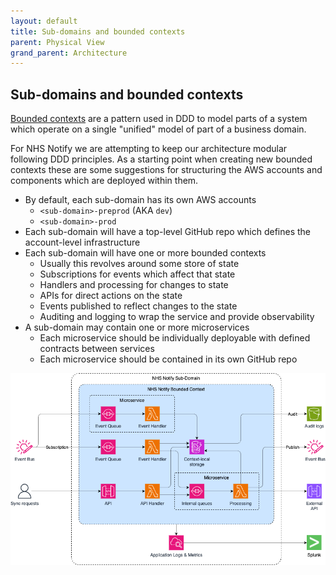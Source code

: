 ```yaml
---
layout: default
title: Sub-domains and bounded contexts
parent: Physical View
grand_parent: Architecture
---
```


## Sub-domains and bounded contexts

[Bounded contexts][1] are a pattern used in DDD to model parts of a
system which operate on a single "unified" model of part of a
business domain.

[1]: https://martinfowler.com/bliki/BoundedContext.html

For NHS Notify we are attempting to keep our architecture modular
following DDD principles. As a starting point when creating new
bounded contexts these are some suggestions for structuring the AWS
accounts and components which are deployed within them.

* By default, each sub-domain has its own AWS accounts
  * `<sub-domain>-preprod` (AKA `dev`)
  * `<sub-domain>-prod`
* Each sub-domain will have a top-level GitHub repo which defines the
  account-level infrastructure
* Each sub-domain will have one or more bounded contexts
  * Usually this revolves around some store of state
  * Subscriptions for events which affect that state
  * Handlers and processing for changes to state
  * APIs for direct actions on the state
  * Events published to reflect changes to the state
  * Auditing and logging to wrap the service and provide observability
* A sub-domain may contain one or more microservices
  * Each microservice should be individually deployable with defined
    contracts between services
  * Each microservice should be contained in its own GitHub repo

![Bounded Context Diagram](assets/Bounded_Context.drawio.png)

